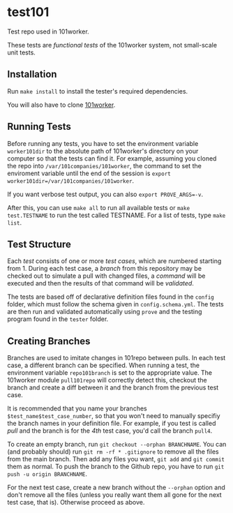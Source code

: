 test101
=======

Test repo used in 101worker.

These tests are *functional tests* of the 101worker system, not small-scale unit tests.


Installation
------------

Run `make install` to install the tester's required dependencies.

You will also have to clone [101worker](https://github.com/101companies/101worker).


Running Tests
-------------

Before running any tests, you have to set the environment variable `worker101dir` to the absolute path of 101worker's directory on your computer so that the tests can find it. For example, assuming you cloned the repo into `/var/101companies/101worker`, the command to set the enviroment variable until the end of the session is `export worker101dir=/var/101companies/101worker`.

If you want verbose test output, you can also `export PROVE_ARGS=-v`.

After this, you can use `make all` to run all available tests or `make test.TESTNAME` to run the test called TESTNAME. For a list of tests, type `make list`.


Test Structure
--------------

Each *test* consists of one or more *test cases*, which are numbered starting from 1. During each test case, a *branch* from this repository may be checked out to simulate a pull with changed files, a *command* will be executed and then the results of that command will be *validated*.

The tests are based off of declarative definition files found in the `config` folder, which must follow the schema given in `config.schema.yml`. The tests are then run and validated automatically using `prove` and the testing program found in the `tester` folder.


Creating Branches
-----------------

Branches are used to imitate changes in 101repo between pulls. In each test case, a different branch can be specified. When running a test, the environment variable `repo101branch` is set to the appropriate value. The 101worker module `pull101repo` will correctly detect this, checkout the branch and create a diff between it and the branch from the previous test case.

It is recommended that you name your branches `$test_name$test_case_number`, so that you won't need to manually specifiy the branch names in your definition file. For example, if you test is called *pull* and the branch is for the *4th* test case, you'd call the branch `pull4`.

To create an empty branch, run `git checkout --orphan BRANCHNAME`. You can (and probably should) run `git rm -rf * .gitignore` to remove all the files from the main branch. Then add any files you want, `git add` and `git commit` them as normal. To push the branch to the Github repo, you have to run `git push -u origin BRANCHNAME`.

For the next test case, create a new branch without the `--orphan` option and don't remove all the files (unless you really want them all gone for the next test case, that is). Otherwise proceed as above.
